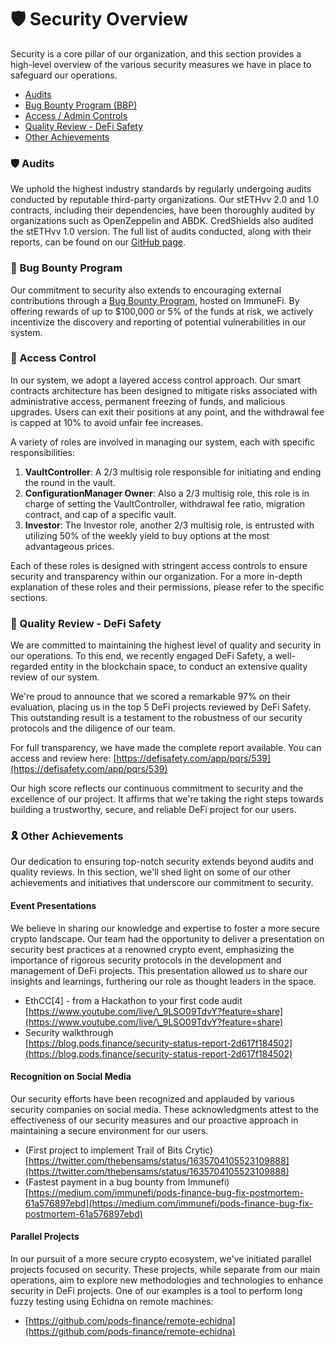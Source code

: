 # 🛡 Security Overview

Security is a core pillar of our organization, and this section provides a high-level overview of the various security measures we have in place to safeguard our operations.

* [Audits](security-overview.md#audits)
* [Bug Bounty Program (BBP)](security-overview.md#bug-bounty-program)
* [Access / Admin Controls](security-overview.md#access-control)
* [Quality Review - DeFi Safety](security-overview.md#quality-review-defi-safety)
* [Other Achievements](security-overview.md#other-achievements)

### 🛡 Audits

We uphold the highest industry standards by regularly undergoing audits conducted by reputable third-party organizations. Our stETHvv 2.0 and 1.0 contracts, including their dependencies, have been thoroughly audited by organizations such as OpenZeppelin and ABDK. CredShields also audited the stETHvv 1.0 version. The full list of audits conducted, along with their reports, can be found on our [GitHub page](https://github.com/pods-finance/yield-contracts/tree/main/audits).

### 🐛 Bug Bounty Program

Our commitment to security also extends to encouraging external contributions through a [Bug Bounty Program](https://immunefi.com/bounty/pods/), hosted on ImmuneFi. By offering rewards of up to $100,000 or 5% of the funds at risk, we actively incentivize the discovery and reporting of potential vulnerabilities in our system.

### 🔐 Access Control

In our system, we adopt a layered access control approach. Our smart contracts architecture has been designed to mitigate risks associated with administrative access, permanent freezing of funds, and malicious upgrades. Users can exit their positions at any point, and the withdrawal fee is capped at 10% to avoid unfair fee increases.

A variety of roles are involved in managing our system, each with specific responsibilities:

1. **VaultController**: A 2/3 multisig role responsible for initiating and ending the round in the vault.
2. **ConfigurationManager Owner**: Also a 2/3 multisig role, this role is in charge of setting the VaultController, withdrawal fee ratio, migration contract, and cap of a specific vault.
3. **Investor**: The Investor role, another 2/3 multisig role, is entrusted with utilizing 50% of the weekly yield to buy options at the most advantageous prices.

Each of these roles is designed with stringent access controls to ensure security and transparency within our organization. For a more in-depth explanation of these roles and their permissions, please refer to the specific sections.

### 🏅 Quality Review - DeFi Safety

We are committed to maintaining the highest level of quality and security in our operations. To this end, we recently engaged DeFi Safety, a well-regarded entity in the blockchain space, to conduct an extensive quality review of our system.

We're proud to announce that we scored a remarkable 97% on their evaluation, placing us in the top 5 DeFi projects reviewed by DeFi Safety. This outstanding result is a testament to the robustness of our security protocols and the diligence of our team.

For full transparency, we have made the complete report available. You can access and review here: [https://defisafety.com/app/pqrs/539](https://defisafety.com/app/pqrs/539)

Our high score reflects our continuous commitment to security and the excellence of our project. It affirms that we're taking the right steps towards building a trustworthy, secure, and reliable DeFi project for our users.

### 🎗 Other Achievements

Our dedication to ensuring top-notch security extends beyond audits and quality reviews. In this section, we'll shed light on some of our other achievements and initiatives that underscore our commitment to security.

#### Event Presentations

We believe in sharing our knowledge and expertise to foster a more secure crypto landscape. Our team had the opportunity to deliver a presentation on security best practices at a renowned crypto event, emphasizing the importance of rigorous security protocols in the development and management of DeFi projects. This presentation allowed us to share our insights and learnings, furthering our role as thought leaders in the space.

* EthCC\[4] - from a Hackathon to your first code audit\
  [https://www.youtube.com/live/\_9LSO09TdvY?feature=share](https://www.youtube.com/live/\_9LSO09TdvY?feature=share)
* Security walkthrough\
  [https://blog.pods.finance/security-status-report-2d617f184502](https://blog.pods.finance/security-status-report-2d617f184502)

#### Recognition on Social Media

Our security efforts have been recognized and applauded by various security companies on social media. These acknowledgments attest to the effectiveness of our security measures and our proactive approach in maintaining a secure environment for our users.

* (First project to implement Trail of Bits Crytic) [https://twitter.com/thebensams/status/1635704105523109888](https://twitter.com/thebensams/status/1635704105523109888)
* (Fastest payment in a bug bounty from Immunefi)\
  [https://medium.com/immunefi/pods-finance-bug-fix-postmortem-61a576897ebd](https://medium.com/immunefi/pods-finance-bug-fix-postmortem-61a576897ebd)

#### Parallel Projects

In our pursuit of a more secure crypto ecosystem, we've initiated parallel projects focused on security. These projects, while separate from our main operations, aim to explore new methodologies and technologies to enhance security in DeFi projects. One of our examples is a tool to perform long fuzzy testing using Echidna on remote machines:&#x20;

* [https://github.com/pods-finance/remote-echidna](https://github.com/pods-finance/remote-echidna)











